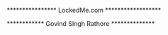 **************** LockedMe.com ******************


************ Govind SIngh Rathore **************

